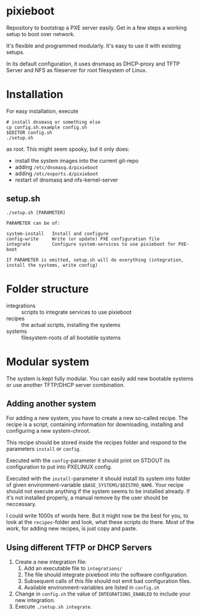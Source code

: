 # pixieboot

Repository to bootstrap a PXE server easily. Get in a few steps a working setup to boot over network.

It's flexible and programmed modularly. It's easy to use it with existing setups.

In its default configuration, it uses dnsmasq as DHCP-proxy and TFTP
Server and NFS as fileserver for root filesystem of Linux.

# Installation

For easy installation, execute

    # install dnsmasq or something else
    cp config.sh.example config.sh
    $EDITOR config.sh
    ./setup.sh

as root. This might seem spooky, but it only does:

- install the system images into the current git-repo
- adding `/etc/dnsmasq.d/pixieboot`
- adding `/etc/exports.d/pixieboot`
- restart of dnsmasq and nfs-kernel-server

## setup.sh

    ./setup.sh [PARAMETER]

    PARAMETER can be of:

    system-install   Install and configure
    config-write     Write (or update) PXE configuration file
    integrate        Configure system-services to use pixieboot for PXE-boot

    If PARAMETER is omitted, setup.sh will do everything (integration, install the systems, write config)

# Folder structure

<dl>
  <dt>integrations</dt><dd>scripts to integrate services to use pixieboot</dd>
  <dt>recipes</dt><dd>the actual scripts, installing the systems</dd>
  <dt>systems</dt><dd>filesystem-roots of all bootable systems</dd>
</dl>

# Modular system

The system is kept fully modular. You can easily add new bootable
systems or use another TFTP/DHCP server combination.

## Adding another system

For adding a new system, you have to create a new so-called recipe.
The recipe is a script, containing information for downloading,
installing and configuring a new system-chroot.

This recipe should be stored inside the recipes folder and respond
to the parameters `install` or `config`.

Executed with the `config`-parameter it should print on STDOUT
its configuration to put into PXELINUX config.

Executed with the `install`-parameter it should install its system
into folder of given environment-variable `$BASE_SYSTEMS/$DISTRO_NAME`.
Your recipe should not execute anything if the system seems to be
installed already. If it's not installed properly, a manual remove by
the user should be neccessary.

I could write 1000s of words here. But it might now be the best for you,
to look at the `recipes`-folder and look, what these scripts do there.
Most of the work, for adding new recipes, is just copy and paste.

## Using different TFTP or DHCP Servers

1. Create a new integration file:
   1. Add an executable file to `integrations/`
   2. The file should integrate pixieboot into the software configuration.
   3. Subsequent calls of this file should not emit bad configuration files.
   4. Available environment-variables are listed in `config.sh`
2. Change in `config.sh` the value of `INTEGRATIONS_ENABLED` to include your
   new integration.
3. Execute `./setup.sh integrate`.
